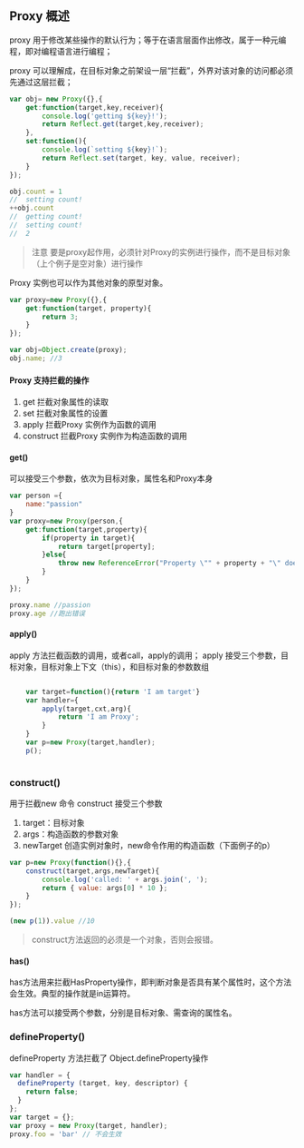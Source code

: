 ## Proxy 概述
proxy 用于修改某些操作的默认行为；等于在语言层面作出修改，属于一种元编程，即对编程语言进行编程；

proxy 可以理解成，在目标对象之前架设一层“拦截”，外界对该对象的访问都必须先通过这层拦截；

``` javascript
var obj= new Proxy({},{
    get:function(target,key,receiver){
        console.log('getting ${key}!');
        return Reflect.get(target,key,receiver);
    },
    set:function(){
        console.log(`setting ${key}!`);
        return Reflect.set(target, key, value, receiver);
    }
});

obj.count = 1
//  setting count!
++obj.count
//  getting count!
//  setting count!
//  2

```
> 注意 要是proxy起作用，必须针对Proxy的实例进行操作，而不是目标对象（上个例子是空对象）进行操作

Proxy 实例也可以作为其他对象的原型对象。
``` javascript
var proxy=new Proxy({},{
    get:function(target, property){
        return 3;
    }
});

var obj=Object.create(proxy);
obj.name; //3

```
#### Proxy 支持拦截的操作
1. get 拦截对象属性的读取
2. set 拦截对象属性的设置
3. apply 拦截Proxy 实例作为函数的调用
4. construct 拦截Proxy 实例作为构造函数的调用

#### get()
可以接受三个参数，依次为目标对象，属性名和Proxy本身
```javascript
var person ={
    name:"passion"
}
var proxy=new Proxy(person,{
    get:function(target,property){
        if(property in target){
            return target[property];
        }else{
            throw new ReferenceError("Property \"" + property + "\" does not exist.");
        }
    }
});

proxy.name //passion
proxy.age //跑出错误

```
#### apply()
apply 方法拦截函数的调用，或者call，apply的调用；
apply 接受三个参数，目标对象，目标对象上下文（this），和目标对象的参数数组

```javascript

    var target=function(){return 'I am target'}
    var handler={
        apply(target,cxt,arg){
            return 'I am Proxy';
        }
    }
    var p=new Proxy(target,handler);
    p();
    
```

### construct()
用于拦截new 命令
construct 接受三个参数 
1. target：目标对象
2. args：构造函数的参数对象
3. newTarget 创造实例对象时，new命令作用的构造函数（下面例子的p）
```javascript
var p=new Proxy(function(){},{
    construct(target,args,newTarget){
        console.log('called: ' + args.join(', ');
        return { value: args[0] * 10 };
    }
});

(new p(1)).value //10

```
> construct方法返回的必须是一个对象，否则会报错。

#### has()
has方法用来拦截HasProperty操作，即判断对象是否具有某个属性时，这个方法会生效。典型的操作就是in运算符。

has方法可以接受两个参数，分别是目标对象、需查询的属性名。


### defineProperty()
defineProperty 方法拦截了 Object.defineProperty操作
``` javascript
var handler = {
  defineProperty (target, key, descriptor) {
    return false;
  }
};
var target = {};
var proxy = new Proxy(target, handler);
proxy.foo = 'bar' // 不会生效

```






